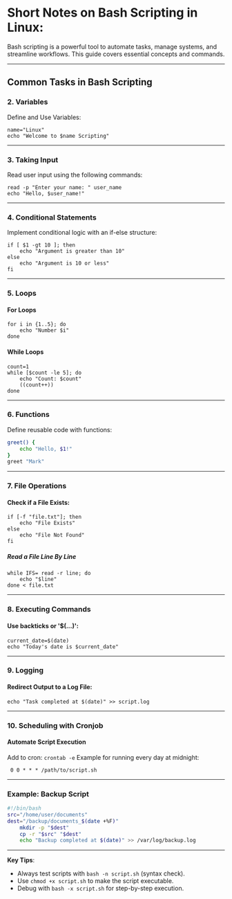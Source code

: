 # Short Notes on Bash Scripting in Linux:
Bash scripting is a powerful tool to automate tasks, manage systems, and streamline workflows. This guide covers essential concepts and commands. 

---
## Common Tasks in Bash Scripting 
### **2. Variables**
Define and Use Variables:
```
name="Linux"
echo "Welcome to $name Scripting"
```
---
### **3. Taking Input**

Read user input using the following commands:  
```
read -p "Enter your name: " user_name
echo "Hello, $user_name!"
````
---
### **4. Conditional Statements**  

Implement conditional logic with an if-else structure:  
```
if [ $1 -gt 10 ]; then
    echo "Argument is greater than 10"
else
    echo "Argument is 10 or less"
fi
```
---
### **5. Loops**
#### **For Loops**
```
for i in {1..5}; do
	echo "Number $i"
done
```
#### **While Loops**
```
count=1 
while [$count -le 5]; do
	echo "Count: $count"
	((count++))
done 
```
---
### **6. Functions**  

Define reusable code with functions:  
```bash
greet() {
    echo "Hello, $1!"
}
greet "Mark"
```
---
### **7. File Operations** 
#### **Check if a File Exists:**
```
if [-f "file.txt"]; then
	echo "File Exists"
else
	echo "File Not Found"
fi
```
##### **Read a File Line By Line**
```
while IFS= read -r line; do 
	echo "$line"
done < file.txt
```
---
### **8. Executing Commands**
#### **Use backticks or '$(...)':**
```
current_date=$(date)
echo "Today's date is $current_date"
```
---
### **9. Logging**
#### **Redirect Output to a Log File:**
```
echo "Task completed at $(date)" >> script.log
```
---
### **10. Scheduling with Cronjob**
#### **Automate Script Execution**
Add to cron:
	```
	crontab -e
	```
Example for running every day at midnight:
```
 0 0 * * * /path/to/script.sh
 ```
---


### **Example: Backup Script**

```bash
#!/bin/bash
src="/home/user/documents"
dest="/backup/documents_$(date +%F)"
	mkdir -p "$dest"
	cp -r "$src" "$dest"
	echo "Backup completed at $(date)" >> /var/log/backup.log

```
---

**Key Tips**:

- Always test scripts with `bash -n script.sh` (syntax check).
- Use `chmod +x script.sh` to make the script executable.
- Debug with `bash -x script.sh` for step-by-step execution.
